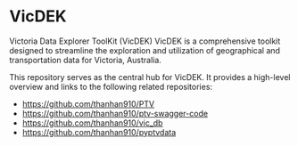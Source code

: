 # VicDEK
Victoria Data Explorer ToolKit (VicDEK)
VicDEK is a comprehensive toolkit designed to streamline the exploration and utilization of geographical and transportation data for Victoria, Australia.

This repository serves as the central hub for VicDEK. It provides a high-level overview and links to the following related repositories:
- https://github.com/thanhan910/PTV
- https://github.com/thanhan910/ptv-swagger-code
- https://github.com/thanhan910/vic_db
- https://github.com/thanhan910/pyptvdata
